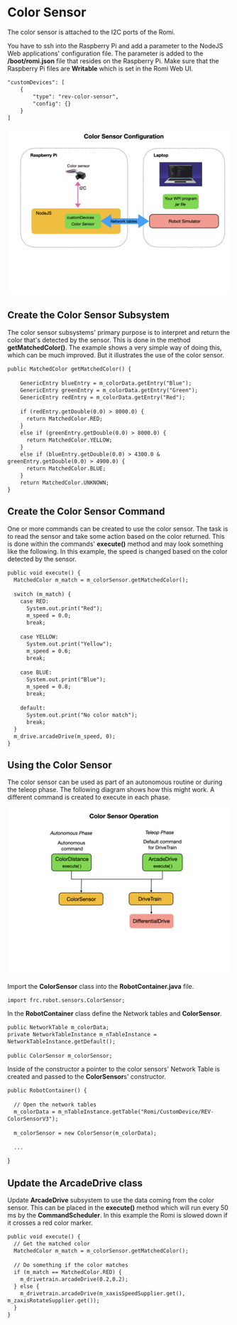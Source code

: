# Color Sensor

The color sensor is attached to the I2C ports of the Romi. 

You have to ssh into the Raspberry Pi and add a parameter to the NodeJS Web applications' configuration file.  The parameter is added to the **/boot/romi.json** file that resides on the Raspberry Pi.  Make sure that the Raspberry Pi files are **Writable** which is set in the Romi Web UI.

    "customDevices": [
        {
            "type": "rev-color-sensor",
            "config": {}
        }
    ]

![Color Sensor Config](../images/Romi/Romi.016.jpeg)

## Create the Color Sensor Subsystem
The color sensor subsystems' primary purpose is to interpret and return the color that's detected by the sensor.  This is done in the method **getMatchedColor()**.  The example shows a very simple way of doing this, which can be much improved.  But it illustrates the use of the color sensor.

    public MatchedColor getMatchedColor() {
        
        GenericEntry blueEntry = m_colorData.getEntry("Blue");
        GenericEntry greenEntry = m_colorData.getEntry("Green");
        GenericEntry redEntry = m_colorData.getEntry("Red");

        if (redEntry.getDouble(0.0) > 8000.0) {
          return MatchedColor.RED;
        } 
        else if (greenEntry.getDouble(0.0) > 8000.0) {
          return MatchedColor.YELLOW;
        } 
        else if (blueEntry.getDouble(0.0) > 4300.0 & greenEntry.getDouble(0.0) > 4900.0) {
          return MatchedColor.BLUE;
        } 
        return MatchedColor.UNKNOWN;
    }

## Create the Color Sensor Command
One or more commands can be created to use the color sensor.  The task is to read the sensor and take some action based on the color returned.  This is done within the commands' **execute()** method and may look something like the following. In this example, the speed is changed based on the color detected by the sensor.

    public void execute() {
      MatchedColor m_match = m_colorSensor.getMatchedColor();
      
      switch (m_match) {
        case RED:
          System.out.print("Red");
          m_speed = 0.0;
          break;

        case YELLOW:
          System.out.print("Yellow");
          m_speed = 0.6;
          break;

        case BLUE:
          System.out.print("Blue");
          m_speed = 0.8; 
          break;

        default:  
          System.out.print("No color match");  
          break;
      }
      m_drive.arcadeDrive(m_speed, 0);
    }

## Using the Color Sensor
The color sensor can be used as part of an autonomous routine or during the teleop phase.  The following diagram shows how this might work.  A different command is created to execute in each phase.  

![Color Sensor Operation](../images/Romi/Romi.017.jpeg)

Import the **ColorSensor** class into the **RobotContainer.java** file.

    import frc.robot.sensors.ColorSensor;

In the **RobotContainer** class define the Network tables and **ColorSensor**. 

    public NetworkTable m_colorData;
    private NetworkTableInstance m_nTableInstance = NetworkTableInstance.getDefault();

    public ColorSensor m_colorSensor;

Inside of the constructor a pointer to the color sensors' Network Table is created and passed to the **ColorSensor**s' constructor.

    public RobotContainer() {

      // Open the network tables
      m_colorData = m_nTableInstance.getTable("Romi/CustomDevice/REV-ColorSensorV3");

      m_colorSensor = new ColorSensor(m_colorData);

      ...
  }

## Update the ArcadeDrive class

Update **ArcadeDrive** subsystem to use the data coming from the color sensor.  This can be placed in the **execute()** method which will run every 50 ms by the **CommandScheduler**.  In this example the Romi is slowed down if it crosses a red color marker.

    public void execute() {
      // Get the matched color
      MatchedColor m_match = m_colorSensor.getMatchedColor();

      // Do something if the color matches
      if (m_match == MatchedColor.RED) {
        m_drivetrain.arcadeDrive(0.2,0.2);
      } else {
        m_drivetrain.arcadeDrive(m_xaxisSpeedSupplier.get(), m_zaxisRotateSupplier.get());
      }   
    }


<!-- <h3><span style="float:left">
<a href="romi">Previous</a></span>
<span style="float:right">
<a href="romiFirmware">Next</a></span></h3> -->